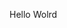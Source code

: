 Hello Wolrd

































































































































































































































































































































































































































































































































































































































































































































































































































































































































































































































































































































































































































































































































































































































































































































































































































































































































































































































































































































































































































































































































































































































































































































































































































































































































































































































































































































































































